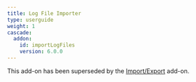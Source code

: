 ```yaml
---
title: Log File Importer
type: userguide
weight: 1
cascade:
  addon:
    id: importLogFiles
    version: 6.0.0
---
```


This add-on has been superseded by the [Import/Export](/docs/desktop/addons/import-export/) add-on.
